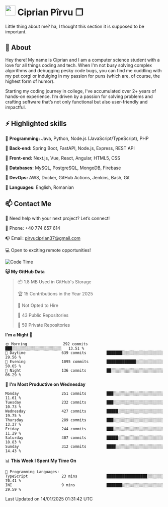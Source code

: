 # <img height="32px" src="https://user-images.githubusercontent.com/74038190/216122041-518ac897-8d92-4c6b-9b3f-ca01dcaf38ee.png"> Ciprian Pîrvu ❐ </h1>

Little thing about me? ha, I thought this section it is supposed to be important.

## 🧐 About

Hey there! My name is Ciprian and I am a computer science student with a love for all things coding and tech. When I'm not busy solving complex algorithms and debugging pesky code bugs, you can find me cuddling with my pet corgi or indulging in my passion for puns (which are, of course, the highest form of humor).

Starting my coding journey in college, I've accumulated over 2+ years of hands-on experience. I’m driven by a passion for solving problems and crafting software that’s not only functional but also user-friendly and impactful.


## ⚡ Highlighted skills

🎯 **Programming:** Java, Python, Node.js (JavaScript/TypeScript), PHP

🎯 **Back-end:** Spring Boot, FastAPI, Node.js, Express, REST API

🎯 **Front-end:** Next.js, Vue, React, Angular, HTML5, CSS

🎯 **Databases:** MySQL, PostgreSQL, MongoDB, Firebase

🎯 **DevOps:** AWS, Docker, GitHub Actions, Jenkins, Bash, Git

🎯 **Languages:** English, Romanian



## 📫 Contact Me

🤝 Need help with your next project? Let’s connect!

📱 Phone: +40 774 657 614

📭 Email: pirvuciprian37@gmail.com


💻 Open to exciting remote opportunities!

<!--START_SECTION:waka-->
![Code Time](http://img.shields.io/badge/Code%20Time-2%2C256%20hrs%2014%20mins-blue)

**🐱 My GitHub Data** 

> 📦 1.8 MB Used in GitHub's Storage 
 > 
> 🏆 15 Contributions in the Year 2025
 > 
> 🚫 Not Opted to Hire
 > 
> 📜 43 Public Repositories 
 > 
> 🔑 59 Private Repositories 
 > 
**I'm a Night 🦉** 

```text
🌞 Morning                292 commits         ███░░░░░░░░░░░░░░░░░░░░░░   13.51 % 
🌆 Daytime                639 commits         ███████░░░░░░░░░░░░░░░░░░   29.56 % 
🌃 Evening                1095 commits        █████████████░░░░░░░░░░░░   50.65 % 
🌙 Night                  136 commits         ██░░░░░░░░░░░░░░░░░░░░░░░   06.29 % 
```
📅 **I'm Most Productive on Wednesday** 

```text
Monday                   251 commits         ███░░░░░░░░░░░░░░░░░░░░░░   11.61 % 
Tuesday                  232 commits         ███░░░░░░░░░░░░░░░░░░░░░░   10.73 % 
Wednesday                427 commits         █████░░░░░░░░░░░░░░░░░░░░   19.75 % 
Thursday                 289 commits         ███░░░░░░░░░░░░░░░░░░░░░░   13.37 % 
Friday                   244 commits         ███░░░░░░░░░░░░░░░░░░░░░░   11.29 % 
Saturday                 407 commits         █████░░░░░░░░░░░░░░░░░░░░   18.83 % 
Sunday                   312 commits         ████░░░░░░░░░░░░░░░░░░░░░   14.43 % 
```


📊 **This Week I Spent My Time On** 

```text
💬 Programming Languages: 
TypeScript               23 mins             ██████████████████░░░░░░░   70.41 % 
INI                      9 mins              ███████░░░░░░░░░░░░░░░░░░   29.59 % 
```


 Last Updated on 14/01/2025 01:31:42 UTC
<!--END_SECTION:waka-->
